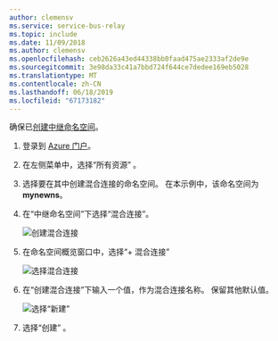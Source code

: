 ```yaml
---
author: clemensv
ms.service: service-bus-relay
ms.topic: include
ms.date: 11/09/2018
ms.author: clemensv
ms.openlocfilehash: ceb2626a43ed44338bb0faad475ae2333af2de9e
ms.sourcegitcommit: 3e98da33c41a7bbd724f644ce7dedee169eb5028
ms.translationtype: MT
ms.contentlocale: zh-CN
ms.lasthandoff: 06/18/2019
ms.locfileid: "67173182"
---
```

确保已[创建中继命名空间][namespace-how-to]。

1. 登录到 [Azure 门户](https://portal.azure.com)。
2. 在左侧菜单中，选择“所有资源”  。
3. 选择要在其中创建混合连接的命名空间。 在本示例中，该命名空间为 **mynewns**。  
4. 在“中继命名空间”下选择“混合连接”。  

    ![创建混合连接](./media/relay-create-hybrid-connection-portal/create-hc-1.png)

5. 在命名空间概览窗口中，选择“+ 混合连接” 
   
    ![选择混合连接](./media/relay-create-hybrid-connection-portal/create-hc-2.png)
6. 在“创建混合连接”下输入一个值，作为混合连接名称。  保留其他默认值。
   
    ![选择“新建”](./media/relay-create-hybrid-connection-portal/create-hc-3.png)
7. 选择“创建”  。

[namespace-how-to]: ../articles/service-bus-relay/relay-create-namespace-portal.md 